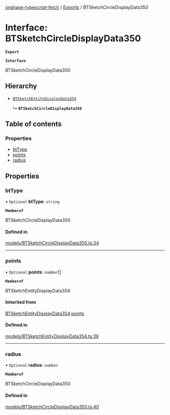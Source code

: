 [onshape-typescript-fetch](../README.md) / [Exports](../modules.md) / BTSketchCircleDisplayData350

# Interface: BTSketchCircleDisplayData350

**`Export`**

**`Interface`**

BTSketchCircleDisplayData350

## Hierarchy

- [`BTSketchEntityDisplayData354`](BTSketchEntityDisplayData354.md)

  ↳ **`BTSketchCircleDisplayData350`**

## Table of contents

### Properties

- [btType](BTSketchCircleDisplayData350.md#bttype)
- [points](BTSketchCircleDisplayData350.md#points)
- [radius](BTSketchCircleDisplayData350.md#radius)

## Properties

### btType

• `Optional` **btType**: `string`

**`Memberof`**

BTSketchCircleDisplayData350

#### Defined in

[models/BTSketchCircleDisplayData350.ts:34](https://github.com/toebes/onshape-typescript-fetch/blob/3e11ae1/models/BTSketchCircleDisplayData350.ts#L34)

___

### points

• `Optional` **points**: `number`[]

**`Memberof`**

BTSketchEntityDisplayData354

#### Inherited from

[BTSketchEntityDisplayData354](BTSketchEntityDisplayData354.md).[points](BTSketchEntityDisplayData354.md#points)

#### Defined in

[models/BTSketchEntityDisplayData354.ts:39](https://github.com/toebes/onshape-typescript-fetch/blob/3e11ae1/models/BTSketchEntityDisplayData354.ts#L39)

___

### radius

• `Optional` **radius**: `number`

**`Memberof`**

BTSketchCircleDisplayData350

#### Defined in

[models/BTSketchCircleDisplayData350.ts:40](https://github.com/toebes/onshape-typescript-fetch/blob/3e11ae1/models/BTSketchCircleDisplayData350.ts#L40)
